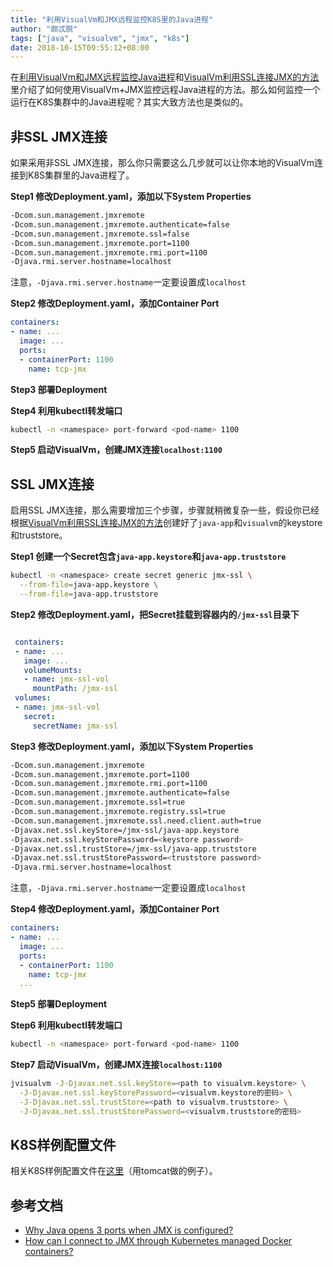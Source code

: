 ```yaml
---
title: "利用VisualVm和JMX远程监控K8S里的Java进程"
author: "颇忒脱"
tags: ["java", "visualvm", "jmx", "k8s"]
date: 2018-10-15T09:55:12+08:00
---
```


在[利用VisualVm和JMX远程监控Java进程][visualvm-remote-monitoring-jmx]和[VisualVm利用SSL连接JMX的方法][visualvm-remote-monitoring-jmx-ssl]里介绍了如何使用VisualVm+JMX监控远程Java进程的方法。那么如何监控一个运行在K8S集群中的Java进程呢？其实大致方法也是类似的。

<!--more-->

## 非SSL JMX连接

如果采用非SSL JMX连接，那么你只需要这么几步就可以让你本地的VisualVm连接到K8S集群里的Java进程了。

**Step1 修改Deployment.yaml，添加以下System Properties**
   
```bash
-Dcom.sun.management.jmxremote
-Dcom.sun.management.jmxremote.authenticate=false
-Dcom.sun.management.jmxremote.ssl=false
-Dcom.sun.management.jmxremote.port=1100
-Dcom.sun.management.jmxremote.rmi.port=1100
-Djava.rmi.server.hostname=localhost
```

注意，`-Djava.rmi.server.hostname`一定要设置成`localhost`

**Step2 修改Deployment.yaml，添加Container Port**

```yaml
containers:
- name: ...
  image: ...
  ports:
  - containerPort: 1100
    name: tcp-jmx
```

**Step3 部署Deployment**

**Step4 利用kubectl转发端口**
   
```bash
kubectl -n <namespace> port-forward <pod-name> 1100
```

**Step5 启动VisualVm，创建JMX连接`localhost:1100`**

## SSL JMX连接

启用SSL JMX连接，那么需要增加三个步骤，步骤就稍微复杂一些，假设你已经根据[VisualVm利用SSL连接JMX的方法][visualvm-remote-monitoring-jmx-ssl]创建好了`java-app`和`visualvm`的keystore和truststore。

**Step1 创建一个Secret包含`java-app.keystore`和`java-app.truststore`**

```bash
kubectl -n <namespace> create secret generic jmx-ssl \
  --from-file=java-app.keystore \
  --from-file=java-app.truststore
```

**Step2 修改Deployment.yaml，把Secret挂载到容器内的`/jmx-ssl`目录下**

```yaml

 containers:
 - name: ...
   image: ...
   volumeMounts:
   - name: jmx-ssl-vol
     mountPath: /jmx-ssl
 volumes:
 - name: jmx-ssl-vol
   secret:
     secretName: jmx-ssl
```

**Step3 修改Deployment.yaml，添加以下System Properties**
   
```bash
-Dcom.sun.management.jmxremote
-Dcom.sun.management.jmxremote.port=1100
-Dcom.sun.management.jmxremote.rmi.port=1100
-Dcom.sun.management.jmxremote.authenticate=false
-Dcom.sun.management.jmxremote.ssl=true
-Dcom.sun.management.jmxremote.registry.ssl=true
-Dcom.sun.management.jmxremote.ssl.need.client.auth=true
-Djavax.net.ssl.keyStore=/jmx-ssl/java-app.keystore
-Djavax.net.ssl.keyStorePassword=<keystore password>
-Djavax.net.ssl.trustStore=/jmx-ssl/java-app.truststore
-Djavax.net.ssl.trustStorePassword=<truststore password>
-Djava.rmi.server.hostname=localhost
```

注意，`-Djava.rmi.server.hostname`一定要设置成`localhost`

**Step4 修改Deployment.yaml，添加Container Port**
   
```yaml
containers:
- name: ...
  image: ...
  ports:
  - containerPort: 1100
    name: tcp-jmx
  ...
```

**Step5 部署Deployment**

**Step6 利用kubectl转发端口**
   
```bash
kubectl -n <namespace> port-forward <pod-name> 1100
```

**Step7 启动VisualVm，创建JMX连接`localhost:1100`**

```bash
jvisualvm -J-Djavax.net.ssl.keyStore=<path to visualvm.keystore> \
  -J-Djavax.net.ssl.keyStorePassword=<visualvm.keystore的密码> \
  -J-Djavax.net.ssl.trustStore=<path to visualvm.truststore> \
  -J-Djavax.net.ssl.trustStorePassword=<visualvm.truststore的密码>
```

## K8S样例配置文件

相关K8S样例配置文件在[这里][gist-tomcat-jmx-non-ssl]（用tomcat做的例子）。

## 参考文档

* [Why Java opens 3 ports when JMX is configured?][so-1]
* [How can I connect to JMX through Kubernetes managed Docker containers?][so-2]

[visualvm-remote-monitoring-jmx]: ../visualvm-remote-monitoring-jmx/
[visualvm-remote-monitoring-jmx-ssl]: ../visualvm-remote-monitoring-jmx-ssl/
[gist-tomcat-jmx-non-ssl]: https://gist.github.com/chanjarster/c8de40ef4086cded378df122bea6fe7d
[so-1]: https://stackoverflow.com/a/21552812/1287790
[so-2]: https://stackoverflow.com/questions/41069686/how-can-i-connect-to-jmx-through-kubernetes-managed-docker-containers